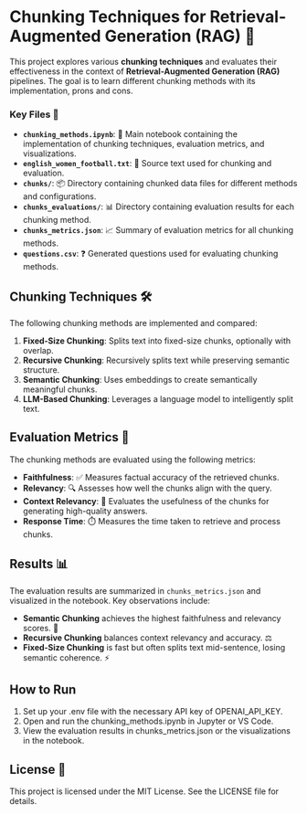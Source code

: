 # Chunking Techniques for Retrieval-Augmented Generation (RAG) 🚀

This project explores various **chunking techniques** and evaluates their effectiveness in the context of **Retrieval-Augmented Generation (RAG)** pipelines. The goal is to learn different chunking methods with its implementation, prons and cons.

### Key Files 📂
- **`chunking_methods.ipynb`**: 📝 Main notebook containing the implementation of chunking techniques, evaluation metrics, and visualizations.
- **`english_women_football.txt`**: 📜 Source text used for chunking and evaluation.
- **`chunks/`**: 📦 Directory containing chunked data files for different methods and configurations.
- **`chunks_evaluations/`**: 📊 Directory containing evaluation results for each chunking method.
- **`chunks_metrics.json`**: 📈 Summary of evaluation metrics for all chunking methods.
- **`questions.csv`**: ❓ Generated questions used for evaluating chunking methods.

## Chunking Techniques 🛠️
The following chunking methods are implemented and compared:
1. **Fixed-Size Chunking**: Splits text into fixed-size chunks, optionally with overlap.
2. **Recursive Chunking**: Recursively splits text while preserving semantic structure.
3. **Semantic Chunking**: Uses embeddings to create semantically meaningful chunks.
4. **LLM-Based Chunking**: Leverages a language model to intelligently split text.

## Evaluation Metrics 📏
The chunking methods are evaluated using the following metrics:
- **Faithfulness**: ✅ Measures factual accuracy of the retrieved chunks.
- **Relevancy**: 🔍 Assesses how well the chunks align with the query.
- **Context Relevancy**: 🧠 Evaluates the usefulness of the chunks for generating high-quality answers.
- **Response Time**: ⏱️ Measures the time taken to retrieve and process chunks.

## Results 📊
The evaluation results are summarized in `chunks_metrics.json` and visualized in the notebook. Key observations include:
- **Semantic Chunking** achieves the highest faithfulness and relevancy scores. 🌟
- **Recursive Chunking** balances context relevancy and accuracy. ⚖️
- **Fixed-Size Chunking** is fast but often splits text mid-sentence, losing semantic coherence. ⚡

## How to Run
1. Set up your .env file with the necessary API key of OPENAI_API_KEY.
2. Open and run the chunking_methods.ipynb in Jupyter or VS Code.
3. View the evaluation results in chunks_metrics.json or the visualizations in the notebook.

## License 📜
This project is licensed under the MIT License. See the LICENSE file for details.